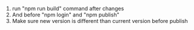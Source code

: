 1. run "npm run build" command after changes
2. And before "npm login" and "npm publish"
3. Make sure new version is different than current version before publish
